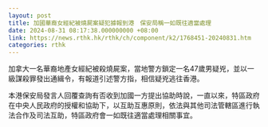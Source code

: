 ```yaml
---
layout: post
title: 加國華裔女經紀被燒屍案疑犯據報到港　保安局稱一如既往適當處理
date: 2024-08-31 08:17:38.000000000 +08:00
link: https://news.rthk.hk/rthk/ch/component/k2/1768451-20240831.htm
categories: rthk
---
```


加拿大一名華裔地產女經紀被殺燒屍案，當地警方鎖定一名47歲男疑兇，並以一級謀殺罪發出通緝令，有報道引述警方指，相信疑兇逃往香港。

本港保安局發言人回覆查詢有否收到加國一方提出協助時說，一直以來，特區政府在中央人民政府的授權和協助下，以互助互惠原則，依法與其他司法管轄區進行執法合作及司法互助，特區政府會一如既往適當處理相關事宜。
